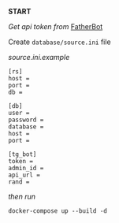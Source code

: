 **START**

_Get api token from_ [FatherBot](https://t.me/BotFather)

Create `database/source.ini` file 

*source.ini.example*
```
[rs]
host = 
port = 
db = 

[db]
user = 
password = 
database = 
host = 
port = 

[tg_bot]
token = 
admin_id = 
api_url = 
rand = 

```
_then run_

```
docker-compose up --build -d
```